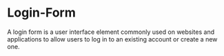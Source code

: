 # Login-Form
A login form is a user interface element commonly used on websites and applications to allow users to log in to an existing account or create a new one.

